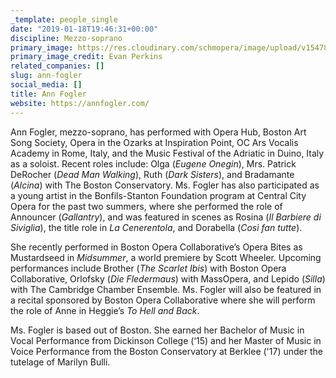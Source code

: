 ```yaml
---
_template: people_single
date: "2019-01-18T19:46:31+00:00"
discipline: Mezzo-soprano
primary_image: https://res.cloudinary.com/schmopera/image/upload/v1547840711/media/2019/01/AnnFogler.jpg
primary_image_credit: Evan Perkins
related_companies: []
slug: ann-fogler
social_media: []
title: Ann Fogler
website: https://annfogler.com/
---
```

Ann Fogler, mezzo-soprano, has performed with Opera Hub, Boston Art Song Society, Opera in the Ozarks at Inspiration Point, OC Ars Vocalis Academy in Rome, Italy, and the Music Festival of the Adriatic in Duino, Italy as a soloist. Recent roles include: Olga (_Eugene Onegin_), Mrs. Patrick DeRocher (_Dead Man Walking_), Ruth (_Dark Sisters_), and Bradamante (_Alcina_) with The Boston Conservatory. Ms. Fogler has also participated as a young artist in the Bonfils-Stanton Foundation program at Central City Opera for the past two summers, where she performed the role of Announcer (_Gallantry_), and was featured in scenes as Rosina (_Il Barbiere di Siviglia_), the title role in _La Cenerentola_, and Dorabella (_Così fan tutte_). 

She recently performed in Boston Opera Collaborative’s Opera Bites as Mustardseed in _Midsummer_, a world premiere by Scott Wheeler. Upcoming performances include Brother (_The Scarlet Ibis_) with Boston Opera Collaborative, Orlofsky (_Die Fledermaus_) with MassOpera, and Lepido (_Silla_) with The Cambridge Chamber Ensemble. Ms. Fogler will also be featured in a recital sponsored by Boston Opera Collaborative where she will perform the role of Anne in Heggie’s _To Hell and Back_. 

Ms. Fogler is based out of Boston. She earned her Bachelor of Music in Vocal Performance from Dickinson College (‘15) and her Master of Music in Voice Performance from the Boston Conservatory at Berklee ('17) under the tutelage of Marilyn Bulli.